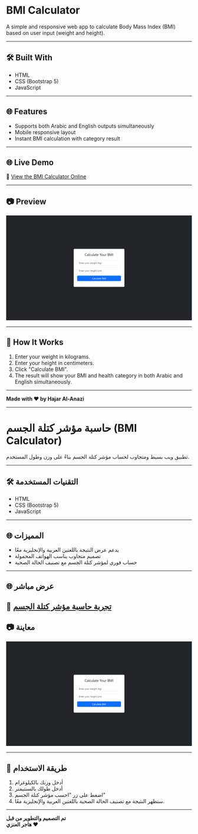 # BMI Calculator

A simple and responsive web app to calculate Body Mass Index (BMI) based on user input (weight and height).

---

## 🛠️ Built With

- HTML  
- CSS (Bootstrap 5)  
- JavaScript  

---

## 🌐 Features

- Supports both Arabic and English outputs simultaneously  
- Mobile responsive layout  
- Instant BMI calculation with category result  

---
## 🌐 Live Demo

🔗 [View the BMI Calculator Online](https://hajarhr55.github.io/bmi-calculator/)

---
## 📷 Preview

![screenshot](BMI-Calculator.png)

---

## 📖 How It Works

1. Enter your weight in kilograms.  
2. Enter your height in centimeters.  
3. Click "Calculate BMI".  
4. The result will show your BMI and health category in both Arabic and English simultaneously.

---

**Made with ❤️ by Hajar Al-Anazi**

---

# حاسبة مؤشر كتلة الجسم (BMI Calculator)

تطبيق ويب بسيط ومتجاوب لحساب مؤشر كتلة الجسم بناءً على وزن وطول المستخدم.

---

## 🛠️ التقنيات المستخدمة

- HTML  
- CSS (Bootstrap 5)  
- JavaScript  

---

## 🌐 المميزات

- يدعم عرض النتيجة باللغتين العربية والإنجليزية معًا  
- تصميم متجاوب يناسب الهواتف المحمولة  
- حساب فوري لمؤشر كتلة الجسم مع تصنيف الحالة الصحية  

---
## 🌐 عرض مباشر

🔗 [تجربة حاسبة مؤشر كتلة الجسم](https://hajarhr55.github.io/bmi-calculator/)
---


## 📷 معاينة

![screenshot](BMI-Calculator.png)

---

## 📖 طريقة الاستخدام

1. أدخل وزنك بالكيلوغرام  
2. أدخل طولك بالسنتيمتر  
3. اضغط على زر "احسب مؤشر كتلة الجسم"  
4. ستظهر النتيجة مع تصنيف الحالة الصحية باللغتين العربية والإنجليزية معًا.

---

**تم التصميم والتطوير من قبل  
هاجر العنزي ❤️**


